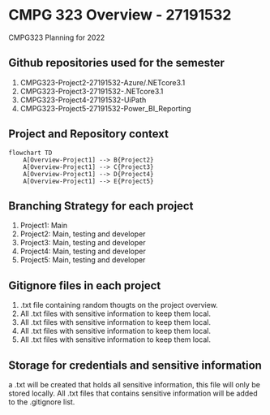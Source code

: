 # CMPG 323 Overview - 27191532
 CMPG323 Planning for 2022

 ## Github repositories used for the semester
 1. CMPG323-Project2-27191532-Azure/.NETcore3.1 
 2. CMPG323-Project3-27191532-.NETcore3.1
 3. CMPG323-Project4-27191532-UiPath
 4. CMPG323-Project5-27191532-Power_BI_Reporting

 ## Project and Repository context
```mermaid
flowchart TD
    A[Overview-Project1] --> B{Project2}
	A[Overview-Project1] --> C{Project3}
	A[Overview-Project1] --> D{Project4}
	A[Overview-Project1] --> E{Project5}
```

## Branching Strategy for each project
 1. Project1: Main
 2. Project2: Main, testing and developer
 3. Project3: Main, testing and developer
 4. Project4: Main, testing and developer
 5. Project5: Main, testing and developer

 ## Gitignore files in each project
  1. .txt file containing random thougts on the project overview.
  2. All .txt files with sensitive information to keep them local.
  3. All .txt files with sensitive information to keep them local.
  4. All .txt files with sensitive information to keep them local.
  5. All .txt files with sensitive information to keep them local.

  ## Storage for credentials and sensitive information
  a .txt will be created that holds all sensitive information, this file will only be stored locally.
  All .txt files that contains sensitive information will be added to the .gitignore list.